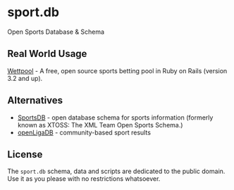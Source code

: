 sport.db
========

Open Sports Database & Schema





## Real World Usage

[Wettpool](http://geraldb.github.com/wettpool) - A free, open source sports betting pool
in Ruby on Rails (version 3.2 and up). 


## Alternatives

* [SportsDB](http://www.sportsdb.org)  - open database schema for sports information (formerly known as XTOSS: The XML Team Open Sports Schema.)
* [openLigaDB](http://www.openligadb.de) -  community-based sport results


## License

The `sport.db` schema, data and scripts are dedicated to the public domain.
Use it as you please with no restrictions whatsoever.
